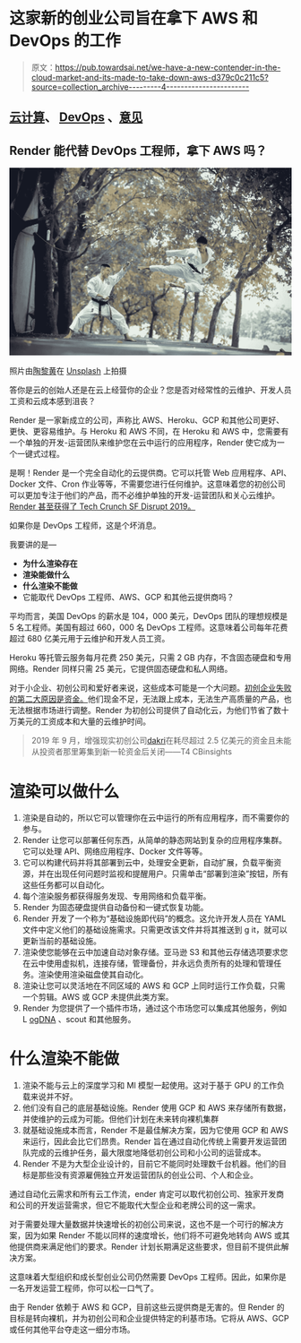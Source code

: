 # 这家新的创业公司旨在拿下 AWS 和 DevOps 的工作

> 原文：<https://pub.towardsai.net/we-have-a-new-contender-in-the-cloud-market-and-its-made-to-take-down-aws-d379c0c211c5?source=collection_archive---------4----------------------->

## [云计算](https://towardsai.net/p/category/cloud-computing)、 [DevOps](https://towardsai.net/p/category/devops) 、[意见](https://towardsai.net/p/category/opinion)

## Render 能代替 DevOps 工程师，拿下 AWS 吗？

![](img/b58865e880b6f9cb8b96f6bffeed6468.png)

照片由[陶黎黄](https://unsplash.com/@h4x0r3?utm_source=unsplash&utm_medium=referral&utm_content=creditCopyText)在 [Unsplash](https://unsplash.com/?utm_source=unsplash&utm_medium=referral&utm_content=creditCopyText) 上拍摄

答你是云的创始人还是在云上经营你的企业？您是否对经常性的云维护、开发人员工资和云成本感到沮丧？

Render 是一家新成立的公司，声称比 AWS、Heroku、GCP 和其他公司更好、更快、更容易维护。与 Heroku 和 AWS 不同，在 Heroku 和 AWS 中，您需要有一个单独的开发-运营团队来维护您在云中运行的应用程序，Render 使它成为一个一键式过程。

是啊！Render 是一个完全自动化的云提供商。它可以托管 Web 应用程序、API、Docker 文件、Cron 作业等等，不需要您进行任何维护。这意味着您的初创公司可以更加专注于他们的产品，而不必维护单独的开发-运营团队和关心云维护。 [Render 甚至获得了 Tech Crunch SF Disrupt 2019。](https://search.techcrunch.com/click/_ylt=Awr9DuGpaC1fFCcA.12nBWVH;_ylu=X3oDMTByNWU4cGh1BGNvbG8DZ3ExBHBvcwMxBHZ0aWQDBHNlYwNzYw--/RV=2/RE=1596840233/RO=10/RU=https%3a%2f%2ftechcrunch.com%2f2019%2f10%2f07%2fdaily-crunch-render-wins-the-startup-battlefield%2f/RK=2/RS=Iagb8_XYpbZONM9NhEngeKFtaRw-)

如果你是 DevOps 工程师，这是个坏消息。

我要讲的是—

*   **为什么渲染存在**
*   **渲染能做什么**
*   **什么渲染不能做**
*   它能取代 DevOps 工程师、AWS、GCP 和其他云提供商吗？

平均而言，美国 DevOps 的薪水是 104，000 美元，DevOps 团队的理想规模是 5 名工程师。美国有超过 660，000 名 DevOps 工程师。这意味着公司每年花费超过 680 亿美元用于云维护和开发人员工资。

Heroku 等托管云服务每月花费 250 美元，只需 2 GB 内存，不含固态硬盘和专用网络。Render 同样只需 25 美元，它提供固态硬盘和私人网络。

对于小企业、初创公司和爱好者来说，这些成本可能是一个大问题。[初创企业失败的第二大原因是资金。](https://www.cbinsights.com/research/startup-failure-reasons-top/)他们现金不足，无法跟上成本，无法生产高质量的产品，也无法根据市场进行调整。Render 为初创公司提供了自动化云，为他们节省了数十万美元的工资成本和大量的云维护时间。

> 2019 年 9 月，增强现实初创公司[dakri](https://www.cbinsights.com/research/startup-failure-post-mortem/#2019update3)在耗尽超过 2.5 亿美元的资金且未能从投资者那里筹集到新一轮资金后关闭——T4 CBinsights

# **渲染可以做什么**

1.  渲染是自动的，所以它可以管理你在云中运行的所有应用程序，而不需要你的参与。
2.  Render 让您可以部署任何东西，从简单的静态网站到复杂的应用程序集群。它可以处理 API、网络应用程序、Docker 文件等等。
3.  它可以构建代码并将其部署到云中，处理安全更新，自动扩展，负载平衡资源，并在出现任何问题时监视和提醒用户。只需单击“部署到渲染”按钮，所有这些任务都可以自动化。
4.  每个渲染服务都获得服务发现、专用网络和负载平衡。
5.  Render 为固态硬盘提供自动备份和一键式恢复功能。
6.  Render 开发了一个称为“基础设施即代码”的概念。这允许开发人员在 YAML 文件中定义他们的基础设施需求。只需更改该文件并将其推送到 g it，就可以更新当前的基础设施。
7.  渲染使您能够在云中加速自动对象存储。亚马逊 S3 和其他云存储选项要求您在云中使用虚拟机，连接存储，管理备份，并永远负责所有的处理和管理任务。渲染使用渲染磁盘使其自动化。
8.  渲染让您可以灵活地在不同区域的 AWS 和 GCP 上同时运行工作负载，只需一个剪辑。AWS 或 GCP 未提供此类方案。
9.  Render 为您提供了一个插件市场，通过这个市场您可以集成其他服务，例如 L [ogDNA](https://logdna.com/) 、scout 和其他服务。

# 什么渲染不能做

1.  渲染不能与云上的深度学习和 Ml 模型一起使用。这对于基于 GPU 的工作负载来说并不好。
2.  他们没有自己的底层基础设施。Render 使用 GCP 和 AWS 来存储所有数据，并使维护的云成为可能。但他们计划在未来转向裸机集群
3.  就基础设施成本而言，Render 不是最佳解决方案，因为它使用 GCP 和 AWS 来运行，因此会比它们昂贵。Render 旨在通过自动化传统上需要开发运营团队完成的云维护任务，最大限度地降低初创公司和小公司的运营成本。
4.  Render 不是为大型企业设计的，目前它不能同时处理数千台机器。他们的目标是那些没有资源雇佣独立开发运营团队的创业公司、个人和企业。

通过自动化云需求和所有云工作流，ender 肯定可以取代初创公司、独家开发商和公司的开发运营需求，但它不能取代大型企业和老牌公司的这一需求。

对于需要处理大量数据并快速增长的初创公司来说，这也不是一个可行的解决方案，因为如果 Render 不能以同样的速度增长，他们将不可避免地转向 AWS 或其他提供商来满足他们的要求。Render 计划长期满足这些要求，但目前不提供此解决方案。

这意味着大型组织和成长型创业公司仍然需要 DevOps 工程师。因此，如果你是一名开发运营工程师，你可以松一口气了。

由于 Render 依赖于 AWS 和 GCP，目前这些云提供商是无害的。但 Render 的目标是转向裸机，并为初创公司和企业提供特定的利基市场。它将从 AWS、GCP 或任何其他平台夺走这一细分市场。